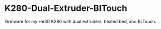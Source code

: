 # K280-Dual-Extruder-BlTouch
Firmware for my He3D K280 with dual extruders, heated bed, and BLTouch.
